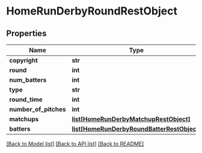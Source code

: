 # HomeRunDerbyRoundRestObject

## Properties
Name | Type | Description | Notes
------------ | ------------- | ------------- | -------------
**copyright** | **str** |  | [optional] 
**round** | **int** |  | [optional] 
**num_batters** | **int** |  | [optional] 
**type** | **str** |  | [optional] 
**round_time** | **int** |  | [optional] 
**number_of_pitches** | **int** |  | [optional] 
**matchups** | [**list[HomeRunDerbyMatchupRestObject]**](HomeRunDerbyMatchupRestObject.md) |  | [optional] 
**batters** | [**list[HomeRunDerbyRoundBatterRestObject]**](HomeRunDerbyRoundBatterRestObject.md) |  | [optional] 

[[Back to Model list]](../README.md#documentation-for-models) [[Back to API list]](../README.md#documentation-for-api-endpoints) [[Back to README]](../README.md)

